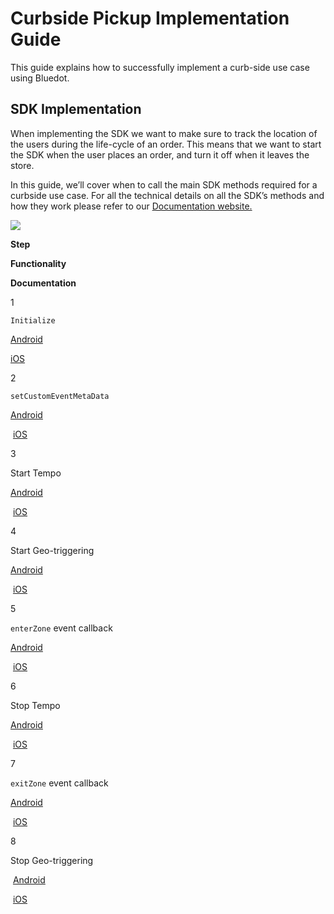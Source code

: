 Curbside Pickup Implementation Guide
====================================

This guide explains how to successfully implement a curb-side use case using Bluedot.

SDK Implementation
------------------

When implementing the SDK we want to make sure to track the location of the users during the life-cycle of an order. This means that we want to start the SDK when the user places an order, and turn it off when it leaves the store.

In this guide, we’ll cover when to call the main SDK methods required for a curbside use case. For all the technical details on all the SDK’s methods and how they work please refer to our [Documentation website.](https://docs.bluedot.io/)

![](https://docs.google.com/drawings/d/e/2PACX-1vRQf5-PSdDSmlHCQOXmb7PfQLmj94rHO4M376TjfL28gIDO4EnOdGc0PqdDIoiyXNu1ARSTTW-WDpSj/pub?w=2440&h=2017)

**Step**

**Functionality**

**Documentation**

1

`Initialize`

[Android](https://docs.bluedot.io/android-sdk/android-quick-start/)

[iOS](https://docs.bluedot.io/ios-sdk/ios-quick-start/)

2

`setCustomEventMetaData`

[Android](https://docs.bluedot.io/custom-event-metadata/)

 [iOS](https://docs.bluedot.io/custom-event-metadata/)

3

Start Tempo

[Android](https://docs.bluedot.io/android-sdk/android-tempo/)

 [iOS](https://docs.bluedot.io/ios-sdk/ios-tempo/)

4

Start Geo-triggering

[Android](https://docs.bluedot.io/android-sdk/android-geo-triggering/)

 [iOS](https://docs.bluedot.io/ios-sdk/ios-geo-triggering/)

5

`enterZone` event callback

[Android](https://docs.bluedot.io/android-sdk/android-geo-triggering/)

 [iOS](https://docs.bluedot.io/ios-sdk/ios-geo-triggering/)

6

Stop Tempo

[Android](https://docs.bluedot.io/android-sdk/android-tempo/)

 [iOS](https://docs.bluedot.io/ios-sdk/ios-tempo/)

7

`exitZone` event callback

[Android](https://docs.bluedot.io/android-sdk/android-geo-triggering/)

 [iOS](https://docs.bluedot.io/ios-sdk/ios-geo-triggering/)

8

Stop Geo-triggering

 [Android](https://docs.bluedot.io/android-sdk/android-geo-triggering/)

 [iOS](https://docs.bluedot.io/ios-sdk/ios-geo-triggering/)